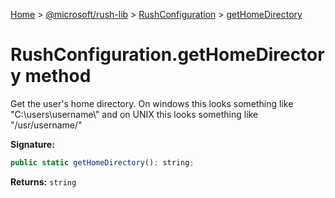 [Home](./index) &gt; [@microsoft/rush-lib](rush-lib.md) &gt; [RushConfiguration](rush-lib.rushconfiguration.md) &gt; [getHomeDirectory](rush-lib.rushconfiguration.gethomedirectory.md)

# RushConfiguration.getHomeDirectory method

Get the user's home directory. On windows this looks something like "C:\\users\\username\\" and on UNIX this looks something like "/usr/username/"

**Signature:**
```javascript
public static getHomeDirectory(): string;
```
**Returns:** `string`

